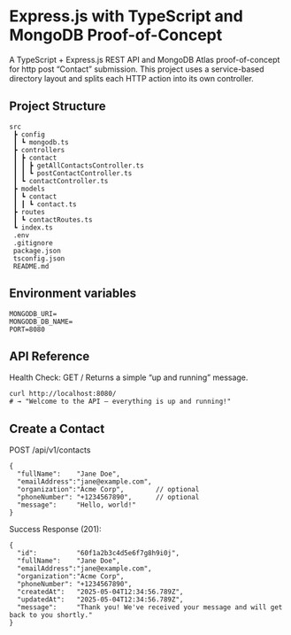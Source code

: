 # Express.js with TypeScript and MongoDB Proof-of-Concept

A TypeScript + Express.js REST API and MongoDB Atlas proof-of-concept for http post “Contact” submission. This project uses a service-based directory layout and splits each HTTP action into its own controller.

## Project Structure

```
src
 ┣ config
 ┃ ┗ mongodb.ts
 ┣ controllers
 ┃ ┣ contact
 ┃ ┃ ┣ getAllContactsController.ts
 ┃ ┃ ┗ postContactController.ts
 ┃ ┗ contactController.ts
 ┣ models
 ┃ ┗ contact
 ┃ ┃ ┗ contact.ts
 ┣ routes
 ┃ ┗ contactRoutes.ts
 ┗ index.ts
 .env
 .gitignore
 package.json
 tsconfig.json
 README.md
```

## Environment variables

``` 
MONGODB_URI=
MONGODB_DB_NAME=
PORT=8080
```

## API Reference

Health Check: GET /
Returns a simple “up and running” message.
```
curl http://localhost:8080/
# → "Welcome to the API – everything is up and running!"
```

## Create a Contact
POST /api/v1/contacts
```
{
  "fullName":    "Jane Doe",
  "emailAddress":"jane@example.com",
  "organization":"Acme Corp",        // optional
  "phoneNumber": "+1234567890",      // optional
  "message":     "Hello, world!"
}
```

Success Response (201):
```
{
  "id":          "60f1a2b3c4d5e6f7g8h9i0j",
  "fullName":    "Jane Doe",
  "emailAddress":"jane@example.com",
  "organization":"Acme Corp",
  "phoneNumber": "+1234567890",
  "createdAt":   "2025-05-04T12:34:56.789Z",
  "updatedAt":   "2025-05-04T12:34:56.789Z",
  "message":     "Thank you! We've received your message and will get back to you shortly."
}
```